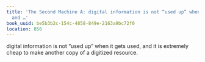 ```yaml
---
title: 'The Second Machine A: digital information is not “used up” when it gets used,
  and …'
book_uuid: be5b3b2c-154c-4858-849e-2163a9bc72f0
location: 856
---
```


digital information is not “used up” when it gets used, and it is extremely
cheap to make another copy of a digitized resource.